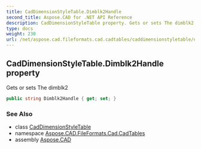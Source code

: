 ```yaml
---
title: CadDimensionStyleTable.Dimblk2Handle
second_title: Aspose.CAD for .NET API Reference
description: CadDimensionStyleTable property. Gets or sets The dimblk2
type: docs
weight: 230
url: /net/aspose.cad.fileformats.cad.cadtables/caddimensionstyletable/dimblk2handle/
---
```

## CadDimensionStyleTable.Dimblk2Handle property

Gets or sets The dimblk2

```csharp
public string Dimblk2Handle { get; set; }
```

### See Also

* class [CadDimensionStyleTable](../)
* namespace [Aspose.CAD.FileFormats.Cad.CadTables](../../caddimensionstyletable/)
* assembly [Aspose.CAD](../../../)


